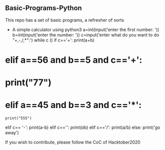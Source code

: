 ## Basic-Programs-Python
This repo has a set of basic programs, a refresher of sorts
- A simple calculator using python3
a=int(input('enter the first number: '))
b=int(input('enter the number: '))
c=input('enter what do you want to do "+,-,/,*":')
while c ()
if c=='+':
    print(a+b)
# elif a==56 and b==5 and c=='+':
#     print("77")
# elif a==45 and b==3 and c=='*':
    print("555")
elif c== '-':
    print(a-b)
elif c=='*':
    print(a*b)
elif c=='/':
    print(a/b)
else:
    print('go away')







If you wish to contribute, please follow the CoC of Hacktober2020

